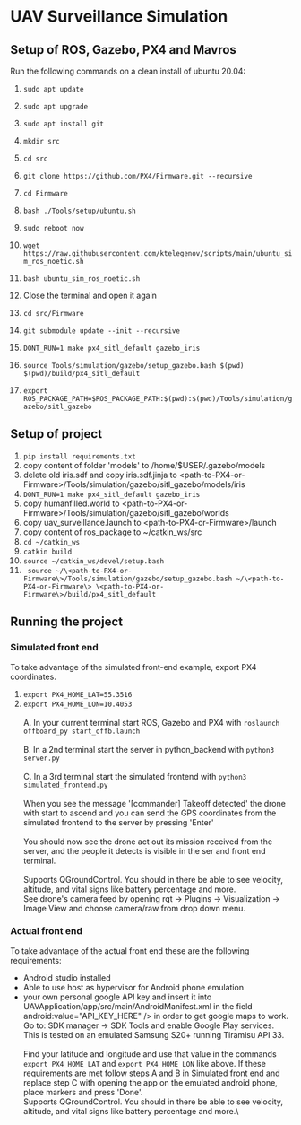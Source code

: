 # UAV Surveillance Simulation 
## Setup of ROS, Gazebo, PX4 and Mavros
Run the following commands on a clean install of ubuntu 20.04:
1. `sudo apt update`
2. `sudo apt upgrade`
3. `sudo apt install git`
4. `mkdir src`
5. `cd src`
6. `git clone https://github.com/PX4/Firmware.git --recursive`
7. `cd Firmware`
8. `bash ./Tools/setup/ubuntu.sh`
9. `sudo reboot now`
10. `wget https://raw.githubusercontent.com/ktelegenov/scripts/main/ubuntu_sim_ros_noetic.sh`
11. `bash ubuntu_sim_ros_noetic.sh`
12. Close the terminal and open it again
13. `cd src/Firmware`
14. `git submodule update --init --recursive`
15. `DONT_RUN=1 make px4_sitl_default gazebo_iris`

16. `source Tools/simulation/gazebo/setup_gazebo.bash $(pwd) $(pwd)/build/px4_sitl_default`
17. `export ROS_PACKAGE_PATH=$ROS_PACKAGE_PATH:$(pwd):$(pwd)/Tools/simulation/gazebo/sitl_gazebo`

## Setup of project
1. `pip install requirements.txt`
2. copy content of folder 'models' to /home/$USER/.gazebo/models
3. delete old iris.sdf and copy iris.sdf.jinja to \<path-to-PX4-or-Firmware\>/Tools/simulation/gazebo/sitl_gazebo/models/iris
4. `DONT_RUN=1 make px4_sitl_default gazebo_iris`
5. copy humanfilled.world to \<path-to-PX4-or-Firmware\>/Tools/simulation/gazebo/sitl_gazebo/worlds
6. copy uav_surveillance.launch to \<path-to-PX4-or-Firmware\>/launch
7. copy content of ros_package to ~/catkin_ws/src
8. `cd ~/catkin_ws`
9. `catkin build`
10. `source ~/catkin_ws/devel/setup.bash`
11. ``` source ~/\<path-to-PX4-or-Firmware\>/Tools/simulation/gazebo/setup_gazebo.bash ~/\<path-to-PX4-or-Firmware\> \<path-to-PX4-or-Firmware\>/build/px4_sitl_default```

## Running the project
### Simulated front end
To take advantage of the simulated front-end example, export PX4 coordinates.
1. `export PX4_HOME_LAT=55.3516`
2. `export PX4_HOME_LON=10.4053`
\
\
A. In your current terminal start ROS, Gazebo and PX4 with `roslaunch offboard_py start_offb.launch`\
\
B. In a 2nd terminal start the server in python_backend with `python3 server.py`\
\
C. In a 3rd terminal start the simulated frontend with `python3 simulated_frontend.py`\
\
When you see the message '\[commander\] Takeoff detected' the drone with start to ascend and you can send the GPS coordinates from the simulated frontend to the server by pressing 'Enter'\
\
You should now see the drone act out its mission received from the server, and the people it detects is visible in the ser and front end terminal.\
\
Supports QGroundControl. You should in there be able to see velocity, altitude, and vital signs like battery percentage and more.\
See drone's camera feed by opening rqt -> Plugins -> Visualization -> Image View and choose camera/raw from drop down menu.


### Actual front end
To take advantage of the actual front end these are the following requirements:
* Android studio installed
* Able to use host as hypervisor for Android phone emulation
* your own personal google API key and insert it into UAVApplication/app/src/main/AndroidManifest.xml in the field android:value="API_KEY_HERE" /\> in order to get google maps to work.
\
Go to: SDK manager -> SDK Tools and enable Google Play services.\
This is tested on an emulated Samsung S20+ running Tiramisu API 33.\
\
Find your latitude and longitude and use that value in the commands  `export PX4_HOME_LAT` and `export PX4_HOME_LON` like above.
If these requirements are met follow steps A and B in Simulated front end and replace step C with opening the app on the emulated android phone, place markers and press 'Done'.\
Supports QGroundControl. You should in there be able to see velocity, altitude, and vital signs like battery percentage and more.\

